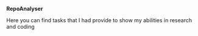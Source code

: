 **RepoAnalyser**

Here you can find tasks that I had provide to show my abilities in research and coding
